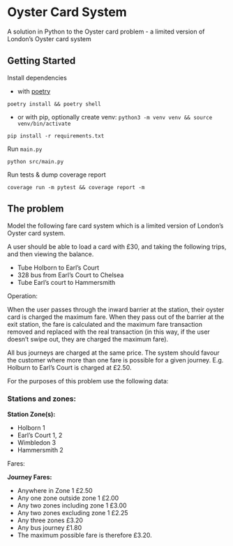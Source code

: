 # Oyster Card System

A solution in Python to the Oyster card problem - a limited version of London’s Oyster card system

## Getting Started

Install dependencies

* with [poetry](https://github.com/python-poetry/poetry)
```shell
poetry install && poetry shell
```

* or with pip, optionally create venv: `python3 -m venv venv && source venv/bin/activate`
```shell
pip install -r requirements.txt
```

Run `main.py`
```shell
python src/main.py
```

Run tests & dump coverage report
```shell
coverage run -m pytest && coverage report -m
```

## The problem

Model the following fare card system which is a limited version of London’s
Oyster card system.

A user should be able to load a card with £30, and taking the following trips,
and then viewing the balance.
- Tube Holborn to Earl’s Court
- 328 bus from Earl’s Court to Chelsea
- Tube Earl’s court to Hammersmith
  
Operation:

  When the user passes through the inward barrier at the station, their oyster
  card is charged the maximum fare. When they pass out of the barrier at the
  exit station, the fare is calculated and the maximum fare transaction removed
  and replaced with the real transaction (in this way, if the user doesn’t swipe
  out, they are charged the maximum fare).
  
  All bus journeys are charged at the same price. The system should favour the
  customer where more than one fare is possible for a given journey. E.g.
  Holburn to Earl’s Court is charged at £2.50.
  
For the purposes of this problem use the following data:

  ### Stations and zones:

  **Station Zone(s):**
  * Holborn 1
  * Earl’s Court 1, 2
  * Wimbledon 3
  * Hammersmith 2

  Fares:

  **Journey Fares:**

  * Anywhere in Zone 1 £2.50
  * Any one zone outside zone 1 £2.00
  * Any two zones including zone 1 £3.00
  * Any two zones excluding zone 1 £2.25
  * Any three zones £3.20
  * Any bus journey £1.80
  * The maximum possible fare is therefore £3.20.
